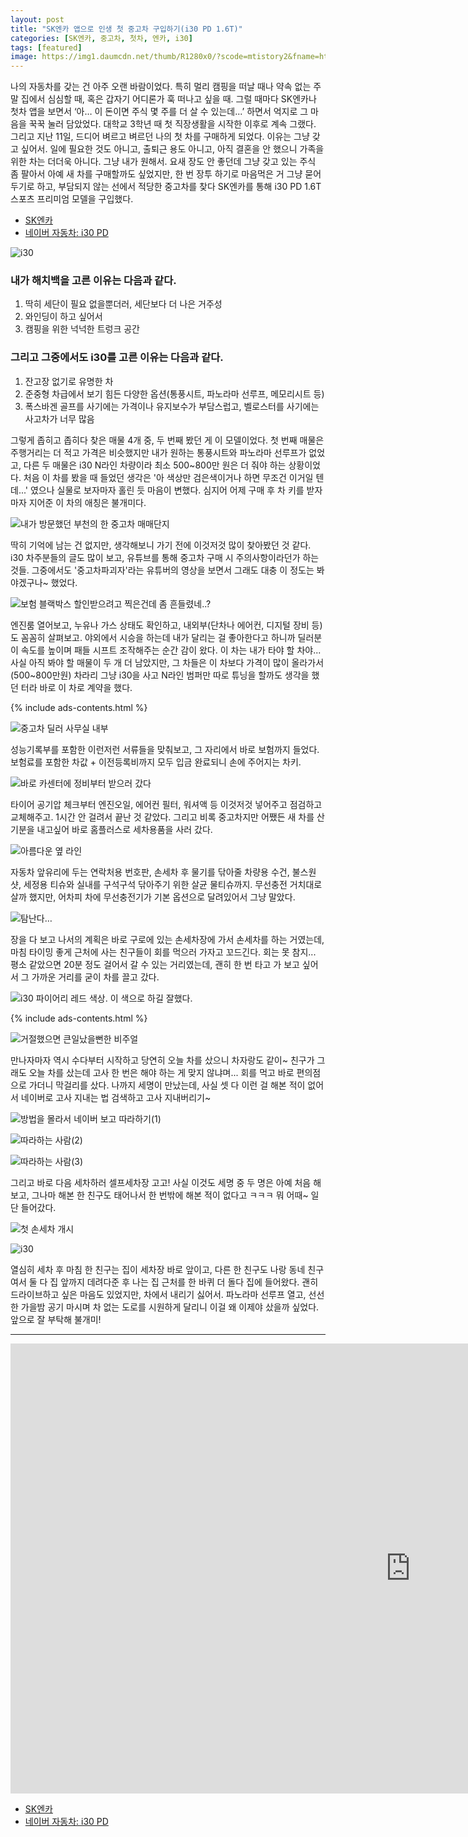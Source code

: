 ```yaml
---
layout: post
title: "SK엔카 앱으로 인생 첫 중고차 구입하기(i30 PD 1.6T)"
categories: [SK엔카, 중고차, 첫차, 엔카, i30]
tags: [featured]
image: https://img1.daumcdn.net/thumb/R1280x0/?scode=mtistory2&fname=https%3A%2F%2Fblog.kakaocdn.net%2Fdn%2FbzYJ1S%2FbtrhA1uubas%2FgkOKkmfGlLdzU3zlKhB5U0%2Fimg.jpg
---
```


나의 자동차를 갖는 건 아주 오랜 바람이었다. 특히 멀리 캠핑을 떠날 때나 약속 없는 주말 집에서 심심할 때, 혹은 갑자기 어디론가 훅 떠나고 싶을 때. 그럴 때마다 SK엔카나 첫차 앱을 보면서 ‘아… 이 돈이면 주식 몇 주를 더 살 수 있는데...’ 하면서 억지로 그 마음을 꾹꾹 눌러 담았었다. 대학교 3학년 때 첫 직장생활을 시작한 이후로 계속 그랬다. 그리고 지난 11일, 드디어 벼르고 벼르던 나의 첫 차를 구매하게 되었다. 이유는 그냥 갖고 싶어서. 일에 필요한 것도 아니고, 출퇴근 용도 아니고, 아직 결혼을 안 했으니 가족을 위한 차는 더더욱 아니다. 그냥 내가 원해서. 요새 장도 안 좋던데 그냥 갖고 있는 주식 좀 팔아서 아예 새 차를 구매할까도 싶었지만, 한 번 장투 하기로 마음먹은 거 그냥 묻어두기로 하고, 부담되지 않는 선에서 적당한 중고차를 찾다 SK엔카를 통해 i30 PD 1.6T 스포츠 프리미엄 모델을 구입했다.

- <a href="http://www.encar.com/" rel="noopener noreferrer" target="_blank" title="SK엔카" class="markdown-link">SK엔카</a>
- <a href="https://auto.naver.com/car/main.nhn?yearsId=69365" rel="noopener noreferrer" target="_blank" title="네이버 자동차: i30 PD" class="markdown-link">네이버 자동차: i30 PD</a>

![i30](https://img1.daumcdn.net/thumb/R1280x0/?scode=mtistory2&fname=https%3A%2F%2Fblog.kakaocdn.net%2Fdn%2FxVw9e%2FbtrhzRZUwzm%2FjCJekc0KhvGa0Ubd3Csyyk%2Fimg.png)

### 내가 해치백을 고른 이유는 다음과 같다.

1. 딱히 세단이 필요 없을뿐더러, 세단보다 더 나은 거주성
2. 와인딩이 하고 싶어서
3. 캠핑을 위한 넉넉한 트렁크 공간

### 그리고 그중에서도 i30를 고른 이유는 다음과 같다.

1. 잔고장 없기로 유명한 차
2. 준중형 차급에서 보기 힘든 다양한 옵션(통풍시트, 파노라마 선루프, 메모리시트 등)
3. 폭스바겐 골프를 사기에는 가격이나 유지보수가 부담스럽고, 벨로스터를 사기에는 사고차가 너무 많음

그렇게 좁히고 좁히다 찾은 매물 4개 중, 두 번째 봤던 게 이 모델이었다. 첫 번째 매물은 주행거리는 더 적고 가격은 비슷했지만 내가 원하는 통풍시트와 파노라마 선루프가 없었고, 다른 두 매물은 i30 N라인 차량이라 최소 500~800만 원은 더 줘야 하는 상황이었다. 처음 이 차를 봤을 때 들었던 생각은 '아 색상만 검은색이거나 하면 무조건 이거일 텐데...' 였으나 실물로 보자마자 홀린 듯 마음이 변했다. 심지어 어제 구매 후 차 키를 받자마자 지어준 이 차의 애칭은 불개미다.

![내가 방문했던 부천의 한 중고차 매매단지](https://img1.daumcdn.net/thumb/R1280x0/?scode=mtistory2&fname=https%3A%2F%2Fblog.kakaocdn.net%2Fdn%2FyoPIW%2FbtrhA3eLnjE%2FCfJNRJkwNJbZY89m4dUTUk%2Fimg.jpg)

딱히 기억에 남는 건 없지만, 생각해보니 가기 전에 이것저것 많이 찾아봤던 것 같다. i30 차주분들의 글도 많이 보고, 유튜브를 통해 중고차 구매 시 주의사항이라던가 하는 것들. 그중에서도 '중고차파괴자'라는 유튜버의 영상을 보면서 그래도 대충 이 정도는 봐야겠구나~ 했었다.

![보험 블랙박스 할인받으려고 찍은건데 좀 흔들렸네..?](https://img1.daumcdn.net/thumb/R1280x0/?scode=mtistory2&fname=https%3A%2F%2Fblog.kakaocdn.net%2Fdn%2FckuIKk%2FbtrhxqWytyo%2Fj8fZc33epA6mygr0SRSaQ0%2Fimg.jpg)

엔진룸 열어보고, 누유나 가스 상태도 확인하고, 내외부(단차나 에어컨, 디지털 장비 등)도 꼼꼼히 살펴보고. 야외에서 시승을 하는데 내가 달리는 걸 좋아한다고 하니까 딜러분이 속도를 높이며 패들 시프트 조작해주는 순간 감이 왔다. 이 차는 내가 타야 할 차야... 사실 아직 봐야 할 매물이 두 개 더 남았지만, 그 차들은 이 차보다 가격이 많이 올라가서(500~800만원) 차라리 그냥 i30을 사고 N라인 범퍼만 따로 튜닝을 할까도 생각을 했던 터라 바로 이 차로 계약을 했다.

{% include ads-contents.html %}

![중고차 딜러 사무실 내부](https://img1.daumcdn.net/thumb/R1280x0/?scode=mtistory2&fname=https%3A%2F%2Fblog.kakaocdn.net%2Fdn%2FmNS8s%2FbtrhxstiDoc%2FmoxurTLfckcKVT15qRkAe1%2Fimg.jpg)

성능기록부를 포함한 이런저런 서류들을 맞춰보고, 그 자리에서 바로 보험까지 들었다. 보험료를 포함한 차값 + 이전등록비까지 모두 입금 완료되니 손에 주어지는 차키.

![바로 카센터에 정비부터 받으러 갔다](https://img1.daumcdn.net/thumb/R1280x0/?scode=mtistory2&fname=https%3A%2F%2Fblog.kakaocdn.net%2Fdn%2FdKmpPj%2FbtrhykhtJBn%2F11lzdTyyKZ66wxEz6oJIdK%2Fimg.png)

타이어 공기압 체크부터 엔진오일, 에어컨 필터, 워셔액 등 이것저것 넣어주고 점검하고 교체해주고. 1시간 안 걸려서 끝난 것 같았다. 그리고 비록 중고차지만 어쨌든 새 차를 산 기분을 내고싶어 바로 홈플러스로 세차용품을 사러 갔다.

![아름다운 옆 라인](https://img1.daumcdn.net/thumb/R1280x0/?scode=mtistory2&fname=https%3A%2F%2Fblog.kakaocdn.net%2Fdn%2FTQJPT%2Fbtrhsf9k1HL%2FA0gp5Z5MSL7cXqZhQQx0Ok%2Fimg.jpg)

자동차 앞유리에 두는 연락처용 번호판, 손세차 후 물기를 닦아줄 차량용 수건, 불스원샷, 세정용 티슈와 실내를 구석구석 닦아주기 위한 살균 물티슈까지. 무선충전 거치대로 살까 했지만, 어차피 차에 무선충전기가 기본 옵션으로 달려있어서 그냥 말았다.

![탐난다…](https://img1.daumcdn.net/thumb/R1280x0/?scode=mtistory2&fname=https%3A%2F%2Fblog.kakaocdn.net%2Fdn%2Fcrmggf%2Fbtrhy1veHFI%2FIIizAS9PgN0mxj3UQh5ZQ0%2Fimg.jpg)

장을 다 보고 나서의 계획은 바로 구로에 있는 손세차장에 가서 손세차를 하는 거였는데, 마침 타이밍 좋게 근처에 사는 친구들이 회를 먹으러 가자고 꼬드긴다. 회는 못 참지... 평소 같았으면 20분 정도 걸어서 갈 수 있는 거리였는데, 괜히 한 번 타고 가 보고 싶어서 그 가까운 거리를 굳이 차를 끌고 갔다.

![i30 파이어리 레드 색상. 이 색으로 하길 잘했다.](https://img1.daumcdn.net/thumb/R1280x0/?scode=mtistory2&fname=https%3A%2F%2Fblog.kakaocdn.net%2Fdn%2FbNsJcd%2FbtrhBLrlQjA%2Fmkg6JmFC0RC7gOgMTLocHk%2Fimg.jpg)

{% include ads-contents.html %}

![거절했으면 큰일났을뻔한 비주얼](https://img1.daumcdn.net/thumb/R1280x0/?scode=mtistory2&fname=https%3A%2F%2Fblog.kakaocdn.net%2Fdn%2Fcxm2dH%2Fbtrhsg1sb6q%2FhqhSB0VBfcPEpv2mklkKN1%2Fimg.jpg)

만나자마자 역시 수다부터 시작하고 당연히 오늘 차를 샀으니 차자랑도 같이~ 친구가 그래도 오늘 차를 샀는데 고사 한 번은 해야 하는 게 맞지 않냐며... 회를 먹고 바로 편의점으로 가더니 막걸리를 샀다. 나까지 세명이 만났는데, 사실 셋 다 이런 걸 해본 적이 없어서 네이버로 고사 지내는 법 검색하고 고사 지내버리기~

![방법을 몰라서 네이버 보고 따라하기(1)](https://img1.daumcdn.net/thumb/R1280x0/?scode=mtistory2&fname=https%3A%2F%2Fblog.kakaocdn.net%2Fdn%2FB7o90%2FbtrhB1nrTaW%2FD0GKd0BOxkv6sXAdNoAvfk%2Fimg.jpg)

![따라하는 사람(2)](https://img1.daumcdn.net/thumb/R1280x0/?scode=mtistory2&fname=https%3A%2F%2Fblog.kakaocdn.net%2Fdn%2FmPV6H%2FbtrhvPvADuT%2FQ9KuYPy47qnkk3HPIAefE0%2Fimg.jpg)

![따라하는 사람(3)](https://img1.daumcdn.net/thumb/R1280x0/?scode=mtistory2&fname=https%3A%2F%2Fblog.kakaocdn.net%2Fdn%2FvlGVB%2Fbtrhzq2AyVp%2F2n8EcPDQxQOKeHe5xDMAN1%2Fimg.jpg)

그리고 바로 다음 세차하러 셀프세차장 고고! 사실 이것도 세명 중 두 명은 아예 처음 해보고, 그나마 해본 한 친구도 태어나서 한 번밖에 해본 적이 없다고 ㅋㅋㅋ 뭐 어때~ 일단 들어갔다.

![첫 손세차 개시](https://img1.daumcdn.net/thumb/R1280x0/?scode=mtistory2&fname=https%3A%2F%2Fblog.kakaocdn.net%2Fdn%2FbzYJ1S%2FbtrhA1uubas%2FgkOKkmfGlLdzU3zlKhB5U0%2Fimg.jpg)

![i30](https://img1.daumcdn.net/thumb/R1280x0/?scode=mtistory2&fname=https%3A%2F%2Fblog.kakaocdn.net%2Fdn%2F0VUO9%2Fbtrhy1BZe5w%2FSVGCTPWfrhCIBN2ktjZBm1%2Fimg.jpg)

열심히 세차 후 마침 한 친구는 집이 세차장 바로 앞이고, 다른 한 친구도 나랑 동네 친구여서 둘 다 집 앞까지 데려다준 후 나는 집 근처를 한 바퀴 더 돌다 집에 들어왔다. 괜히 드라이브하고 싶은 마음도 있었지만, 차에서 내리기 싫어서. 파노라마 선루프 열고, 선선한 가을밤 공기 마시며 차 없는 도로를 시원하게 달리니 이걸 왜 이제야 샀을까 싶었다. 앞으로 잘 부탁해 불개미!

---

<iframe width="1280" height="720" src="https://www.youtube.com/embed/YQng6HB9mbs" title="YouTube video player" frameborder="0" allow="accelerometer; autoplay; clipboard-write; encrypted-media; gyroscope; picture-in-picture" allowfullscreen></iframe>

- <a href="http://www.encar.com/" rel="noopener noreferrer" target="_blank" title="SK엔카" class="markdown-link">SK엔카</a>
- <a href="https://auto.naver.com/car/main.nhn?yearsId=69365" rel="noopener noreferrer" target="_blank" title="네이버 자동차: i30 PD" class="markdown-link">네이버 자동차: i30 PD</a>
